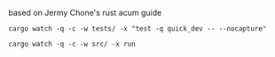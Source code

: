 based on Jermy Chone's rust acum guide

```cargo watch -q -c -w tests/ -x "test -q quick_dev -- --nocapture"```

```cargo watch -q -c -w src/ -x run```